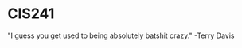 # CIS241

                                                                                                                                      
"I guess you get used to being absolutely batshit crazy." -Terry Davis
